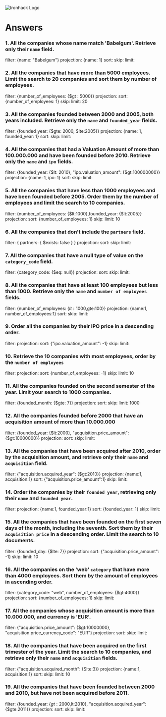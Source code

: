 ![Ironhack Logo](https://i.imgur.com/1QgrNNw.png)

# Answers

### 1. All the companies whose name match 'Babelgum'. Retrieve only their `name` field.


filter: {name: "Babelgum"}
projection: {name: 1}
sort: 
skip: 
limit: 

### 2. All the companies that have more than 5000 employees. Limit the search to 20 companies and sort them by **number of employees**.


filter: {number_of_employees: {$gt : 5000}}
projection: 
sort: {number_of_employees: 1}
skip: 
limit: 20

### 3. All the companies founded between 2000 and 2005, both years included. Retrieve only the `name` and `founded_year` fields.


filter: {founded_year: {$gte: 2000, $lte:2005}}
projection: {name: 1, founded_year: 1}
sort: 
skip: 
limit: 

### 4. All the companies that had a Valuation Amount of more than 100.000.000 and have been founded before 2010. Retrieve only the `name` and `ipo` fields.


filter: {founded_year: {$lt: 2010}, "ipo.valuation_amount": {$gt:100000000}}
projection: {name: 1, ipo: 1}
sort: 
skip: 
limit: 

### 5. All the companies that have less than 1000 employees and have been founded before 2005. Order them by the number of employees and limit the search to 10 companies.


filter: {number_of_employees: {$lt:1000},founded_year: {$lt:2005}}
projection:
sort: {number_of_employees: 1}
skip: 
limit: 10

### 6. All the companies that don't include the `partners` field.


filter: { partners: { $exists: false } }
projection:
sort: 
skip: 
limit: 

### 7. All the companies that have a null type of value on the `category_code` field.


filter: {category_code: {$eq: null}}
projection:
sort: 
skip: 
limit: 

### 8. All the companies that have at least 100 employees but less than 1000. Retrieve only the `name` and `number of employees` fields.


filter: {number_of_employees: {$lt:1000,$gte:100}}
projection: {name:1, number_of_employees:1}
sort: 
skip: 
limit: 

### 9. Order all the companies by their IPO price in a descending order.


filter:
projection:
sort: {"ipo.valuation_amount": -1}
skip: 
limit: 

### 10. Retrieve the 10 companies with most employees, order by the `number of employees`


filter:
projection:
sort: {number_of_employees: -1}
skip: 
limit: 10

### 11. All the companies founded on the second semester of the year. Limit your search to 1000 companies.


filter: {founded_month: {$gte: 7}} 
projection:
sort: 
skip: 
limit: 1000

### 12. All the companies founded before 2000 that have an acquisition amount of more than 10.000.000


filter: {founded_year: {$lt:2000}, "acquisition.price_amount": {$gt:10000000}}
projection:
sort: 
skip: 
limit: 

### 13. All the companies that have been acquired after 2010, order by the acquisition amount, and retrieve only their `name` and `acquisition` field.


filter: {"acquisition.acquired_year": {$gt:2010}}
projection: {name:1, acquisition:1}
sort: {"acquisition.price_amount":1}
skip: 
limit: 

### 14. Order the companies by their `founded year`, retrieving only their `name` and `founded year`.


filter:
projection: {name:1, founded_year:1}
sort: {founded_year: 1}
skip: 
limit: 

### 15. All the companies that have been founded on the first seven days of the month, including the seventh. Sort them by their `acquisition price` in a descending order. Limit the search to 10 documents.


filter: {founded_day: {$lte: 7}}
projection:
sort: {"acquisition.price_amount": -1}
skip: 
limit: 10

### 16. All the companies on the 'web' `category` that have more than 4000 employees. Sort them by the amount of employees in ascending order.


filter: {category_code: "web", number_of_employees: {$gt:4000}}
projection:
sort: {number_of_employees: 1}
skip: 
limit: 

### 17. All the companies whose acquisition amount is more than 10.000.000, and currency is 'EUR'.


filter: {"acquisition.price_amount": {$gt:10000000}, "acquisition.price_currency_code": "EUR"}
projection:
sort: 
skip: 
limit: 

### 18. All the companies that have been acquired on the first trimester of the year. Limit the search to 10 companies, and retrieve only their `name` and `acquisition` fields.


filter: {"acquisition.acquired_month": {$lte:3}}
projection: {name:1, acquisition:1}
sort: 
skip: 
limit: 10

### 19. All the companies that have been founded between 2000 and 2010, but have not been acquired before 2011.


filter: {founded_year: {$gt:2000,$lt:2010}, "acquisition.acquired_year": {$gte:2011}}
projection:
sort: 
skip: 
limit: 
